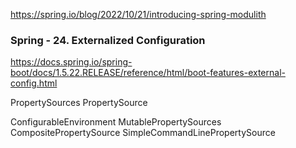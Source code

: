 https://spring.io/blog/2022/10/21/introducing-spring-modulith

### Spring - 24. Externalized Configuration

https://docs.spring.io/spring-boot/docs/1.5.22.RELEASE/reference/html/boot-features-external-config.html

PropertySources
PropertySource


ConfigurableEnvironment
    MutablePropertySources
        CompositePropertySource
            SimpleCommandLinePropertySource
